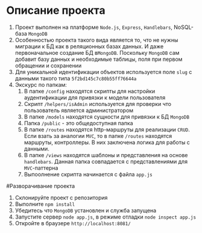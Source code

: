 # Описание проекта
1. Проект выполнен на платформе `Node.js`, `Express`, `Handlebars`, NoSQL-база `MongoDB`
2. Особенностью проекта такого вида является то, что не нужны миграции к БД как в реляционных базах данных. 
И даже первоначальное создание БД в`MongoDB`. Поскольку `MongoDB` сам добавит базу данных и необходимые таблицы, поля при первом обращении и сохранении
3. Для уникальной идентификации объектов используется поле `slug` с данными такого типа `5f2bd145c7c80b55ff76644a`
4. Экскурс по папкам:
    1. В папке `/config` находятся скрипты для настройки аудентификации для привязки к модели пользователя
    2. Скрипт `/helpers/isAdmin` используется для проверки что пользователь является администратором
    3. В папке `/models` находятся сущности для привязки к БД `MongoDB`
    4. Папка `/public` - это общедоступная папка
    5. В папке `/routes` находятся http-маршруты для реализации `CRUD`. Если взать за аналогии `MVC`,
    то в папке `/routes` находятся маршруты, контроллеры. В них заключена логика для работы с данными.
    6. В папке `/views` находятся шаблоны и представления на основе `handlebars`. Данная папка совпадается с представлениями
    для `MVC`-паттерна   
    7. Выпоолнение скрипта начинается с файла `app.js`   

#Разворачивание проекта
1. Склонируйте проект с репозитория
2. Выполните `npm install`
3. Убедитесь что `MongoDB` установлен и служба запущена
4. Запустите сервер `node app.js`, в режиме отладки `node inspect app.js`
5. Откройте в браузере `http://localhost:8081/`
